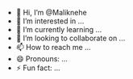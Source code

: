 - 👋 Hi, I’m @Maliknehe
- 👀 I’m interested in ...
- 🌱 I’m currently learning ...
- 💞️ I’m looking to collaborate on ...
- 📫 How to reach me ...
- 😄 Pronouns: ...
- ⚡ Fun fact: ...

<!---
Maliknehe/Maliknehe is a ✨ special ✨ repository because its `README.md` (this file) appears on your GitHub profile.
You can click the Preview link to take a look at your changes.
--->
